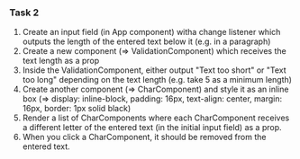 
### Task 2

1. Create an input field (in App component) witha change listener which outputs the length of the entered text below it (e.g. in a paragraph)
2. Create a new component (=> ValidationComponent) which receives the text length as a prop
3. Inside the ValidationComponent, either output "Text too short" or "Text too long" depending on the text length (e.g. take 5 as a minimum length)
4. Create another component (=> CharComponent) and style it as an inline box (=> display: inline-block, padding: 16px, text-align: center, margin: 16px, border: 1px solid black)
5. Render a list of CharComponents where each CharComponent receives a different letter of the entered text (in the initial input field) as a prop.
6. When you click a CharComponent, it should be removed from the entered text.